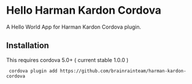 Hello Harman Kardon Cordova
=========================================

A Hello World App for Harman Kardon Cordova plugin.


## Installation

This requires cordova 5.0+ ( current stable 1.0.0 )

     cordova plugin add https://github.com/brainrainteam/harman-kardon-cordova